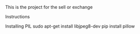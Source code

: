 This is the project for the sell or exchange

Instructions


Installing PIL
sudo apt-get install libjpeg8-dev
pip install pillow
